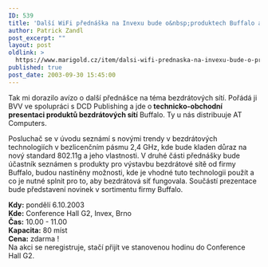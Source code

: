 ```yaml
---
ID: 539
title: 'Další WiFi přednáška na Invexu bude o&nbsp;produktech Buffalo a&nbsp;řešení pomocí nich'
author: Patrick Zandl
post_excerpt: ""
layout: post
oldlink: >
  https://www.marigold.cz/item/dalsi-wifi-prednaska-na-invexu-bude-o-produktech-buffalo-a-reseni-pomoci-nich
published: true
post_date: 2003-09-30 15:45:00
---
```

<p>
Tak mi dorazilo avízo o další přednášce na téma bezdrátových sítí. Pořádá ji BVV ve spolupráci s DCD Publishing a jde o<STRONG> technicko-obchodní presentaci produktů bezdrátových sítí</STRONG> Buffalo. Ty u nás distribuuje AT Computers. </p>

<p>
Posluchač se v úvodu seznámí s novými trendy v bezdrátových technologiích v bezlicenčním pásmu 2,4 GHz, kde bude kladen důraz na nový standard 802.11g a jeho vlastnosti. V druhé části přednášky bude účastník seznámen s produkty pro výstavbu bezdrátové sítě od firmy Buffalo, budou nastíněny možnosti, kde je vhodné tuto technologii použít a co je nutné splnit pro to, aby bezdrátová síť fungovala. Součástí prezentace bude představení novinek v sortimentu firmy Buffalo.</p>

<p>
<B>Kdy:</B> pondělí 6.10.2003<BR><B>Kde:</B> Conference Hall G2, Invex, Brno<BR><B>Čas:</B> 10.00 - 11.00<BR><B>Kapacita:</B> 80 míst<BR><B>Cena:</B> zdarma !<BR><SPAN class=335023510-25092003>Na akci se neregistruje, stačí přijít ve stanovenou hodinu do Conference Hall G2.</SPAN></FONT></FONT></FONT></p>
